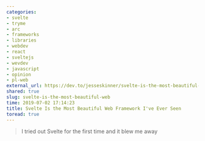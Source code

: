 ```yaml
---
categories:
- svelte
- tryme
- arc
- frameworks
- libraries
- webdev
- react
- sveltejs
- wevdev
- javascript
- opinion
- pl-web
external_url: https://dev.to/jesseskinner/svelte-is-the-most-beautiful-web-framework-i-ve-ever-seen-325f
shared: true
slug: svelte-is-the-most-beautiful-web
time: 2019-07-02 17:14:23
title: Svelte Is the Most Beautiful Web Framework I've Ever Seen
toread: true
---
```


> I tried out Svelte for the first time and it blew me away